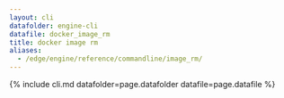 ```yaml
---
layout: cli
datafolder: engine-cli
datafile: docker_image_rm
title: docker image rm
aliases:
  - /edge/engine/reference/commandline/image_rm/
---
```

<!--
This page is automatically generated from Docker's source code. If you want to
suggest a change to the text that appears here, open a ticket or pull request
in the source repository on GitHub:

https://github.com/docker/cli
-->

{% include cli.md datafolder=page.datafolder datafile=page.datafile %}
